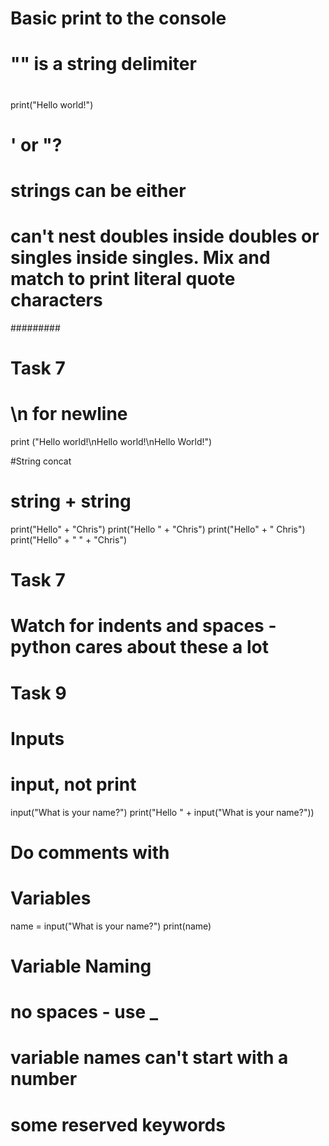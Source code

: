 # Basic print to the console
# "" is a string delimiter
#  
print("Hello world!")

# ' or "?
# strings can be either
# can't nest doubles inside doubles or singles inside singles. Mix and match to print literal quote characters

#########
# Task 7
# \n for newline
print ("Hello world!\nHello world!\nHello World!")

#String concat
# string + string
print("Hello" + "Chris")
print("Hello " + "Chris")
print("Hello" + " Chris")
print("Hello" + " " + "Chris")

# Task 7
# Watch for indents and spaces - python cares about these a lot

# Task 9
# Inputs
# input, not print
input("What is your name?")
print("Hello " + input("What is your name?"))

# Do comments with #

# Variables
name = input("What is your name?")
print(name)

# Variable Naming
# no spaces - use _
# variable names can't start with a number
# some reserved keywords

